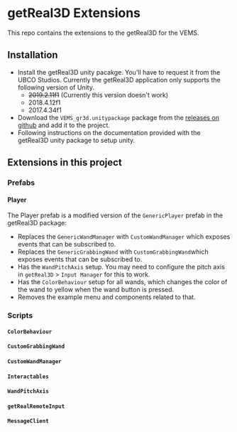 # getReal3D Extensions

This repo contains the extensions to the getReal3D for the VEMS.

## Installation
- Install the getReal3D unity pacakge. You'll have to request it from the UBCO Studios. Currently the getReal3D application only supports the following version of Unity.
  - ~~2019.2.11f1~~ (Currently this version doesn't work)
  - 2018.4.12f1
  - 2017.4.34f1
- Download the `VEMS_gr3d.unitypackage` package from the [releases on github](https://github.com/VEMS-ok/gr3d/releases) and add it to the project.
- Following instructions on the documentation provided with the getReal3D unity package to setup unity.

## Extensions in this project
### Prefabs
#### Player
The Player prefab is a modified version of the `GenericPlayer` prefab in the getReal3D package:
- Replaces the `GenericWandManager` with `CustomWandManager` which exposes events that can be subscribed to.
- Replaces the `GenericGrabbingWand` with `CustomGrabbingWand`which exposes events that can be subscribed to.
- Has the `WandPitchAxis` setup. You may need to configure the pitch axis in `getReal3D` > `Input Manager` for this to work.
- Has the `ColorBehaviour` setup for all wands, which changes the color of the wand to yellow when the wand button is pressed.
- Removes the example menu and components related to that.
### Scripts
#### `ColorBehaviour`
#### `CustomGrabbingWand`
#### `CustomWandManager`
#### `Interactables`
#### `WandPitchAxis`
#### `getRealRemoteInput`
#### `MessageClient`
